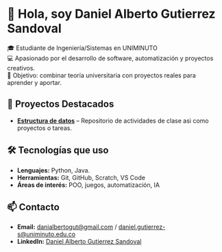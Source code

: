 # 👋 Hola, soy Daniel Alberto Gutierrez Sandoval

🎓 Estudiante de Ingeniería/Sistemas en UNIMINUTO  
💻 Apasionado por el desarrollo de software, automatización y proyectos creativos.  
🚀 Objetivo: combinar teoría universitaria con proyectos reales para aprender y aportar.

## 📌 Proyectos Destacados
- **[Estructura de datos](https://github.com/DaniGut21/Unimunuto/tree/48393a893b4db9fea231f980a0da38d289fa00b8/Estructura_datos)** – Repositorio de actividades de clase asi como proyectos o tareas.

## 🛠 Tecnologías que uso
- **Lenguajes:** Python, Java.
- **Herramientas:** Git, GitHub, Scratch, VS Code
- **Áreas de interés:** POO, juegos, automatización, IA

## 📫 Contacto
- **Email:** danialbertogut@gmail.com  /  daniel.gutierrez-s@uniminuto.edu.co
- **LinkedIn:** [Daniel Alberto Gutierrez Sandoval](https://linkedin.com/in/daniel-alberto-guti%C3%A9rrez-sandoval-3bb721370?utm_source=share&utm_campaign=share_via&utm_content=profile&utm_medium=android_app )  
